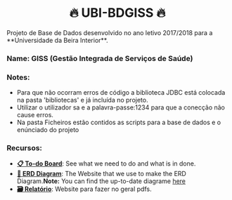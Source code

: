 <h1 align="center">🔥 UBI-BDGISS 🔥</h1>
Projeto de Base de Dados desenvolvido no ano letivo 2017/2018 para a **Universidade da Beira Interior**.


### Name: GISS (Gestão Integrada de Serviços de Saúde)


### Notes:

- Para que não ocorram erros de código a biblioteca JDBC está colocada na pasta 'bibliotecas' e já incluída no projeto.
- Utilizar o utilizador sa e a palavra-passe:1234 para que a conecção não cause erros.
- Na pasta Ficheiros estão contidos as scripts para a base de dados e o enúnciado do projeto

### Recursos:
- **[📋 To-do Board](https://app.asana.com/0/626492023034709/board)**: See what we need to do and what is in done.
- **[📝 ERD Diagram](https://erdplus.com/)**: The Website that we use to make the ERD Diagram.**Note:** You can find the up-to-date diagrame [here](https://github.com/S4ndM4nPt/UBI-BDGISS/tree/beta/Ficheiros/Diagrama)
- **[🗃️ Relatório](https://www.sharelatex.com)**: Website para fazer no geral pdfs.
